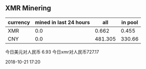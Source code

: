 ## XMR Minering

|currency|mined in last 24 hours|all|in pool|
|---|---|---|---|
|XMR|0.0|0.662|0.455|
|CNY|0.0|481.305|330.66|

今日美元对人民币 6.93	今日xmr对人民币727.17


2018-10-21 17:20